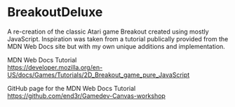 # BreakoutDeluxe
A re-creation of the classic Atari game Breakout created using mostly JavaScript. Inspiration was taken from a tutorial publically provided from the MDN Web Docs site but with my own unique additions and implementation.

MDN Web Docs Tutorial<br/>
https://developer.mozilla.org/en-US/docs/Games/Tutorials/2D_Breakout_game_pure_JavaScript

GitHub page for the MDN Web Docs Tutorial<br/>
https://github.com/end3r/Gamedev-Canvas-workshop
